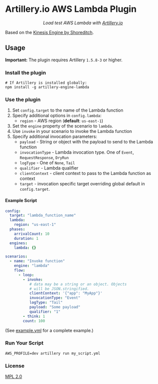 # Artillery.io AWS Lambda Plugin

<p align="center">
    <em>Load test AWS Lambda with <a href="https://artillery.io">Artillery.io</a></em>
</p>

Based on the [Kinesis Engine by Shoreditch](https://github.com/shoreditch-ops/artillery-engine-kinesis).

## Usage

**Important:** The plugin requires Artillery `1.5.8-3` or higher.

### Install the plugin

```
# If Artillery is installed globally:
npm install -g artillery-engine-lambda
```

### Use the plugin

1. Set `config.target` to the name of the Lambda function
2. Specify additional options in `config.lambda`:
    - `region` - AWS region (**default**: `us-east-1`)
3. Set the `engine` property of the scenario to `lambda`.
4. Use `invoke` in your scenario to invoke the Lambda function
5. Specify additional invocation parameters:
    - `payload` - String or object with the payload to send to the Lambda function
    - `invocationType` - Lambda invocation type. One of `Event`, `RequestResponse`, `DryRun`
    - `logType` - One of `None`, `Tail`
    - `qualifier` - Lambda qualifier
    - `clientContext` - client context to pass to the Lambda function as context
    - `target` - invocation specific target overriding global default in `config.target`.

#### Example Script

```yaml
config:
  target: "lambda_function_name"
  lambda:
    region: "us-east-1"
  phases:
    arrivalCount: 10
    duration: 1
  engines:
    lambda: {}

scenarios:
  - name: "Invoke function"
    engine: "lambda"
    flow:
      - loop:
        - invoke:
           # data may be a string or an object. Objects
           # will be JSON.stringified.
           clientContext: '{"app": "MyApp"}'
           invocationType: "Event"
           logType: "Tail"
           payload: "Some payload"
           qualifier: "1"
        - think: 1
        count: 100
```

(See [example.yml](example.yml) for a complete example.)

### Run Your Script

```
AWS_PROFILE=dev artillery run my_script.yml
```

### License

[MPL 2.0](https://www.mozilla.org/en-US/MPL/2.0/)
